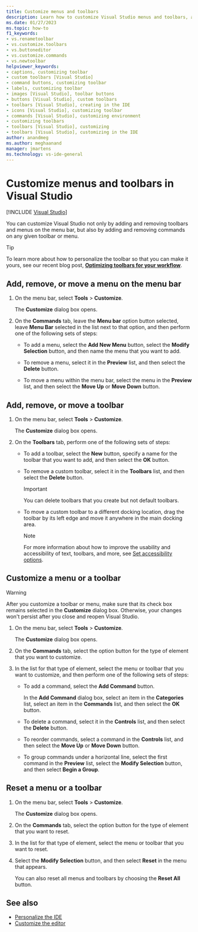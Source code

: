 ```yaml
---
title: Customize menus and toolbars
description: Learn how to customize Visual Studio menus and toolbars, and also learn how to customize any commands included in the menus and toolbars.
ms.date: 01/27/2023
ms.topic: how-to
f1_keywords:
- vs.renametoolbar
- vs.customize.toolbars
- vs.buttoneditor
- vs.customize.commands
- vs.newtoolbar
helpviewer_keywords:
- captions, customizing toolbar
- custom toolbars [Visual Studio]
- command buttons, customizing toolbar
- labels, customizing toolbar
- images [Visual Studio], toolbar buttons
- buttons [Visual Studio], custom toolbars
- toolbars [Visual Studio], creating in the IDE
- icons [Visual Studio], customizing toolbar
- commands [Visual Studio], customizing environment
- customizing toolbars
- toolbars [Visual Studio], customizing
- toolbars [Visual Studio], customizing in the IDE
author: anandmeg
ms.author: meghaanand
manager: jmartens
ms.technology: vs-ide-general
---
```

# Customize menus and toolbars in Visual Studio

 [!INCLUDE [Visual Studio](~/includes/applies-to-version/vs-windows-only.md)]

You can customize Visual Studio not only by adding and removing toolbars and menus on the menu bar, but also by adding and removing commands on any given toolbar or menu.

> [!TIP]
> To learn more about how to personalize the toolbar so that you can make it yours, see our recent blog post, [**Optimizing toolbars for your workflow**](https://devblogs.microsoft.com/visualstudio/optimizing-toolbars-for-your-workflow/).

## Add, remove, or move a menu on the menu bar

1. On the menu bar, select **Tools** > **Customize**.

     The **Customize** dialog box opens.

2. On the **Commands** tab, leave the **Menu bar** option button selected, leave **Menu Bar** selected in the list next to that option, and then perform one of the following sets of steps:

    - To add a menu, select the **Add New Menu** button, select the **Modify Selection** button, and then name the menu that you want to add.

    - To remove a menu, select it in the **Preview** list, and then select the **Delete** button.

    - To move a menu within the menu bar, select the menu in the **Preview** list, and then select the **Move Up** or **Move Down** button.

## Add, remove, or move a toolbar

1. On the menu bar, select **Tools** > **Customize**.

     The **Customize** dialog box opens.

2. On the **Toolbars** tab, perform one of the following sets of steps:

    - To add a toolbar, select the **New** button, specify a name for the toolbar that you want to add, and then select the **OK** button.

    - To remove a custom toolbar, select it in the **Toolbars** list, and then select the **Delete** button.

        > [!IMPORTANT]
        > You can delete toolbars that you create but not default toolbars.

    - To move a custom toolbar to a different docking location, drag the toolbar by its left edge and move it anywhere in the main docking area.

        > [!NOTE]
        > For more information about how to improve the usability and accessibility of text, toolbars, and more, see [Set accessibility options](how-to-change-fonts-and-colors-in-visual-studio.md#set-accessibility-options).

## <a name="customizing_menu">Customize a menu or a toolbar</a>

> [!WARNING]
> After you customize a toolbar or menu, make sure that its check box remains selected in the **Customize** dialog box. Otherwise, your changes won't persist after you close and reopen Visual Studio.

1. On the menu bar, select **Tools** > **Customize**.

    The **Customize** dialog box opens.

2. On the **Commands** tab, select the option button for the type of element that you want to customize.

3. In the list for that type of element, select the menu or toolbar that you want to customize, and then perform one of the following sets of steps:

    - To add a command, select the **Add Command** button.

        In the **Add Command** dialog box, select an item in the **Categories** list, select an item in the **Commands** list, and then select the **OK** button.

    - To delete a command, select it in the **Controls** list, and then select the **Delete** button.

    - To reorder commands, select a command in the **Controls** list, and then select the **Move Up** or **Move Down** button.

    - To group commands under a horizontal line, select the first command in the **Preview** list, select the **Modify Selection** button, and then select **Begin a Group**.

## Reset a menu or a toolbar

1. On the menu bar, select **Tools** > **Customize**.

    The **Customize** dialog box opens.

2. On the **Commands** tab, select the option button for the type of element that you want to reset.

3. In the list for that type of element, select the menu or toolbar that you want to reset.

4. Select the **Modify Selection** button, and then select **Reset** in the menu that appears.

    You can also reset all menus and toolbars by choosing the **Reset All** button.

## See also

- [Personalize the IDE](../ide/personalizing-the-visual-studio-ide.md)
- [Customize the editor](../ide/how-to-change-text-case-in-the-editor.md)
